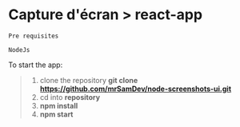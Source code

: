 # Capture d'écran > react-app

```
Pre requisites

NodeJs 

```

To start the app:

> 1. clone the repository **git clone https://github.com/mrSamDev/node-screenshots-ui.git**
> 2. cd into **repository**
> 3. **npm install**
> 4. **npm start**

